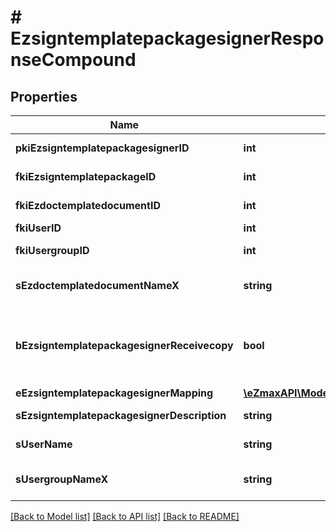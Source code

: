 # # EzsigntemplatepackagesignerResponseCompound

## Properties

Name | Type | Description | Notes
------------ | ------------- | ------------- | -------------
**pkiEzsigntemplatepackagesignerID** | **int** | The unique ID of the Ezsigntemplatepackagesigner |
**fkiEzsigntemplatepackageID** | **int** | The unique ID of the Ezsigntemplatepackage |
**fkiEzdoctemplatedocumentID** | **int** | The unique ID of the Ezdoctemplatedocument | [optional]
**fkiUserID** | **int** | The unique ID of the User | [optional]
**fkiUsergroupID** | **int** | The unique ID of the Usergroup | [optional]
**sEzdoctemplatedocumentNameX** | **string** | The name of the Ezdoctemplatedocument in the language of the requester | [optional]
**bEzsigntemplatepackagesignerReceivecopy** | **bool** | If this flag is true. The signatory will receive a copy of every signed Ezsigndocument even if it ain&#39;t required to sign the document. | [optional]
**eEzsigntemplatepackagesignerMapping** | [**\eZmaxAPI\Model\FieldEEzsigntemplatepackagesignerMapping**](FieldEEzsigntemplatepackagesignerMapping.md) |  | [optional]
**sEzsigntemplatepackagesignerDescription** | **string** | The description of the Ezsigntemplatepackagesigner |
**sUserName** | **string** | The description of the User in the language of the requester | [optional]
**sUsergroupNameX** | **string** | The Name of the Usergroup in the language of the requester | [optional]

[[Back to Model list]](../../README.md#models) [[Back to API list]](../../README.md#endpoints) [[Back to README]](../../README.md)
